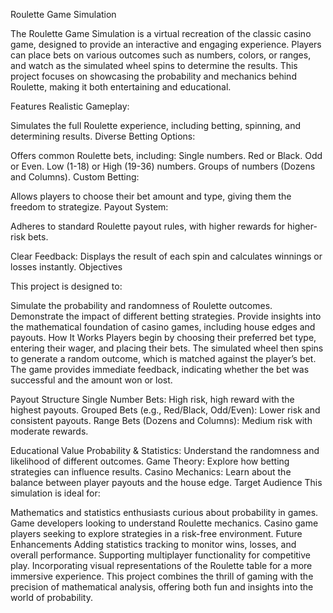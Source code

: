 Roulette Game Simulation

The Roulette Game Simulation is a virtual recreation of the classic casino game, designed to provide an interactive and engaging experience. Players can place bets on various outcomes such as numbers, colors, or ranges, and watch as the simulated wheel spins to determine the results. This project focuses on showcasing the probability and mechanics behind Roulette, making it both entertaining and educational.

Features
Realistic Gameplay:

Simulates the full Roulette experience, including betting, spinning, and determining results.
Diverse Betting Options:

Offers common Roulette bets, including:
Single numbers.
Red or Black.
Odd or Even.
Low (1-18) or High (19-36) numbers.
Groups of numbers (Dozens and Columns).
Custom Betting:

Allows players to choose their bet amount and type, giving them the freedom to strategize.
Payout System:

Adheres to standard Roulette payout rules, with higher rewards for higher-risk bets.

Clear Feedback:
Displays the result of each spin and calculates winnings or losses instantly.
Objectives

This project is designed to:

Simulate the probability and randomness of Roulette outcomes.
Demonstrate the impact of different betting strategies.
Provide insights into the mathematical foundation of casino games, including house edges and payouts.
How It Works
Players begin by choosing their preferred bet type, entering their wager, and placing their bets. The simulated wheel then spins to generate a random outcome, which is matched against the player’s bet. The game provides immediate feedback, indicating whether the bet was successful and the amount won or lost.

Payout Structure
Single Number Bets: High risk, high reward with the highest payouts.
Grouped Bets (e.g., Red/Black, Odd/Even): Lower risk and consistent payouts.
Range Bets (Dozens and Columns): Medium risk with moderate rewards.

Educational Value
Probability & Statistics: Understand the randomness and likelihood of different outcomes.
Game Theory: Explore how betting strategies can influence results.
Casino Mechanics: Learn about the balance between player payouts and the house edge.
Target Audience
This simulation is ideal for:

Mathematics and statistics enthusiasts curious about probability in games.
Game developers looking to understand Roulette mechanics.
Casino game players seeking to explore strategies in a risk-free environment.
Future Enhancements
Adding statistics tracking to monitor wins, losses, and overall performance.
Supporting multiplayer functionality for competitive play.
Incorporating visual representations of the Roulette table for a more immersive experience.
This project combines the thrill of gaming with the precision of mathematical analysis, offering both fun and insights into the world of probability.
